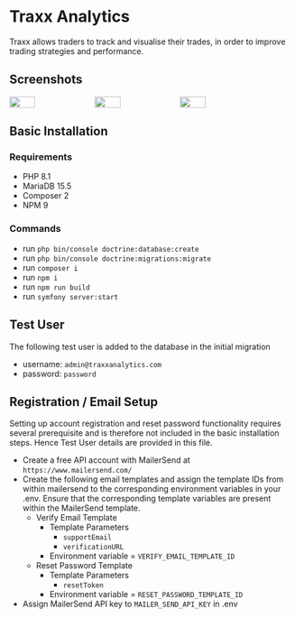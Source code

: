 # Traxx Analytics

Traxx allows traders to track and visualise their trades, in order to improve trading strategies and performance.

## Screenshots
<div style="display: flex;">
  <img src="https://user-images.githubusercontent.com/87614942/232610987-807f52e1-7b4f-4cff-bbd7-b423c69a50bc.png" width="30%">
  <img src="https://user-images.githubusercontent.com/87614942/232610992-42ff670a-b04a-4e11-aa0e-faaf9674a7d5.png" width="30%">
  <img src="https://user-images.githubusercontent.com/87614942/232610999-317f46a8-14f9-4505-b0f0-0b694101ddea.png" width="30%">
</div>

## Basic Installation
### Requirements
- PHP 8.1
- MariaDB 15.5
- Composer 2
- NPM 9

### Commands
- run `php bin/console doctrine:database:create`
- run `php bin/console doctrine:migrations:migrate`
- run `composer i`
- run `npm i`
- run `npm run build`
- run `symfony server:start`

## Test User
The following test user is added to the database in the initial migration
- username: `admin@traxxanalytics.com`
- password: `password`

## Registration / Email Setup
Setting up account registration and reset password functionality requires several prerequisite and is therefore not included in the basic installation steps. Hence Test User details are provided in this file.
- Create a free API account with MailerSend at `https://www.mailersend.com/`
- Create the following email templates and assign the template IDs from within mailersend to the corresponding environment variables in your .env. Ensure that the corresponding template variables are present within the MailerSend template.
  - Verify Email Template
    - Template Parameters
      - `supportEmail`
      - `verificationURL`
    - Environment variable = `VERIFY_EMAIL_TEMPLATE_ID`
  - Reset Password Template
    - Template Parameters
      - `resetToken`
     - Environment variable = `RESET_PASSWORD_TEMPLATE_ID`
- Assign MailerSend API key to `MAILER_SEND_API_KEY` in .env
